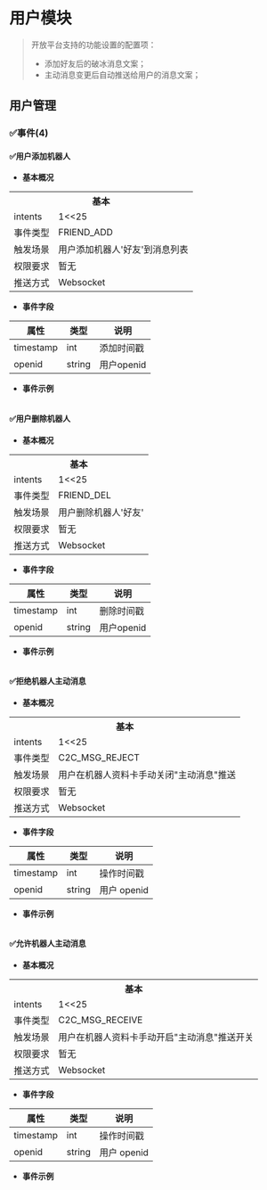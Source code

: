# 用户模块

> 开放平台支持的功能设置的配置项：
> - 添加好友后的破冰消息文案；
> - 主动消息变更后自动推送给用户的消息文案；

## 用户管理

<!-- ### 🚫获取机器人的用户列表

暂不对外开放 -->

### ✅事件(4)

#### ✅用户添加机器人

- **基本概况**

<table>
	<tr>
	  <th colspan="2">基本</th>
	</tr>
  <tr>
    <td>intents</td>
    <td>1<<25</td>
	</tr>
  <tr>
    <td>事件类型</td>
    <td>FRIEND_ADD</td>
	</tr>
	<tr>
    <td>触发场景</td>
    <td>用户添加机器人'好友'到消息列表</td>
	</tr>
  <tr>
    <td>权限要求</td>
    <td>暂无</td>
	</tr>
	<tr>
    <td>推送方式</td>
    <td>Websocket</td>
	</tr>
</table>

- **事件字段**

| **属性** | **类型** | **说明** |
| --- | --- | --- |
| timestamp | int | 添加时间戳 |
| openid | string | 用户openid |

- **事件示例**

```

```

#### ✅用户删除机器人

- **基本概况**

<table>
	<tr>
	  <th colspan="2">基本</th>
	</tr>
  <tr>
    <td>intents</td>
    <td>1<<25</td>
	</tr>
  <tr>
    <td>事件类型</td>
    <td>FRIEND_DEL</td>
	</tr>
	<tr>
    <td>触发场景</td>
    <td>用户删除机器人'好友'</td>
	</tr>
  <tr>
    <td>权限要求</td>
    <td>暂无</td>
	</tr>
	<tr>
    <td>推送方式</td>
    <td>Websocket</td>
	</tr>
</table>

- **事件字段**

| **属性** | **类型** | **说明** |
| --- | --- | --- |
| timestamp | int | 删除时间戳 |
| openid | string | 用户openid |

- **事件示例**

```

```

#### ✅拒绝机器人主动消息

- **基本概况**

<table>
	<tr>
	  <th colspan="2">基本</th>
	</tr>
  <tr>
    <td>intents</td>
    <td>1<<25</td>
	</tr>
  <tr>
    <td>事件类型</td>
    <td>C2C_MSG_REJECT</td>
	</tr>
	<tr>
    <td>触发场景</td>
    <td>用户在机器人资料卡手动关闭"主动消息"推送</td>
	</tr>
  <tr>
    <td>权限要求</td>
    <td>暂无</td>
	</tr>
	<tr>
    <td>推送方式</td>
    <td>Websocket</td>
	</tr>
</table>

- **事件字段**

| **属性** | **类型** | **说明** |
| --- | --- | --- |
| timestamp | int | 操作时间戳 |
| openid | string | 用户 openid |

- **事件示例**

```

```

#### ✅允许机器人主动消息

- **基本概况**

<table>
	<tr>
	  <th colspan="2">基本</th>
	</tr>
  <tr>
    <td>intents</td>
    <td>1<<25</td>
	</tr>
  <tr>
    <td>事件类型</td>
    <td>C2C_MSG_RECEIVE</td>
	</tr>
	<tr>
    <td>触发场景</td>
    <td>用户在机器人资料卡手动开启"主动消息"推送开关</td>
	</tr>
  <tr>
    <td>权限要求</td>
    <td>暂无</td>
	</tr>
	<tr>
    <td>推送方式</td>
    <td>Websocket</td>
	</tr>
</table>

- **事件字段**

| **属性** | **类型** | **说明** |
| --- | --- | --- |
| timestamp | int | 操作时间戳 |
| openid | string | 用户 openid |

- **事件示例**

```

```
<!-- ## 三方平台

### 🚫获取小程序链接

暂不对外开放 -->
